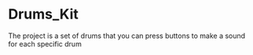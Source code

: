 # Drums_Kit
The project is a set of drums that you can press buttons to make a sound for each specific drum
